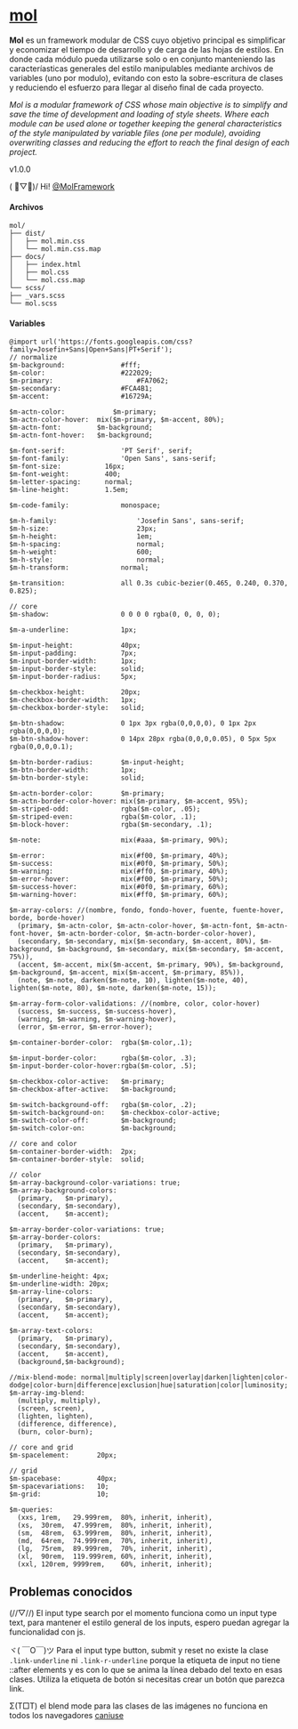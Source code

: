 # [mol](https://molframework.github.io/mol/)

**Mol** es un framework modular de CSS cuyo objetivo principal es simplificar y economizar el tiempo de desarrollo y de carga de las hojas de estilos. En donde cada módulo pueda utilizarse solo o en conjunto manteniendo las caracteríasticas generales del estilo manipulables mediante archivos de variables (uno por modulo), evitando con esto la sobre-escritura de clases y reduciendo el esfuerzo para llegar al diseño final de cada proyecto.

*Mol is a modular framework of CSS whose main objective is to simplify and save the time of development and loading of style sheets. Where each module can be used alone or together keeping the general characteristics of the style manipulated by variable files (one per module), avoiding overwriting classes and reducing the effort to reach the final design of each project.*

v1.0.0

( ﾟ▽ﾟ)/ Hi! [@MolFramework](https://twitter.com/MolFramework)


#### Archivos
```text
mol/
├── dist/
│   ├── mol.min.css
│   └── mol.min.css.map
├── docs/
│   ├── index.html
│   ├── mol.css
│   └── mol.css.map
└── scss/
├── _vars.scss
└── mol.scss
```


#### Variables
```text
@import url('https://fonts.googleapis.com/css?family=Josefin+Sans|Open+Sans|PT+Serif');
// normalize
$m-background:  			#fff;
$m-color:       			#222029;
$m-primary:						#FA7062;
$m-secondary:   			#FCA4B1;
$m-accent:      			#16729A;

$m-actn-color: 			  $m-primary;
$m-actn-color-hover:  mix($m-primary, $m-accent, 80%);
$m-actn-font:         $m-background;
$m-actn-font-hover:   $m-background;

$m-font-serif: 				'PT Serif', serif;
$m-font-family: 			'Open Sans', sans-serif;
$m-font-size:       	16px;
$m-font-weight:     	400;
$m-letter-spacing:  	normal;
$m-line-height:     	1.5em;

$m-code-family: 			monospace;

$m-h-family: 					'Josefin Sans', sans-serif;
$m-h-size:   					23px;
$m-h-height: 					1em;
$m-h-spacing:					normal;
$m-h-weight: 					600;
$m-h-style:  					normal;
$m-h-transform:  			normal;

$m-transition:				all 0.3s cubic-bezier(0.465, 0.240, 0.370, 0.825);

// core
$m-shadow:                  0 0 0 0 rgba(0, 0, 0, 0);

$m-a-underline:             1px;

$m-input-height:            40px;
$m-input-padding:           7px;
$m-input-border-width:      1px;
$m-input-border-style:      solid;
$m-input-border-radius:     5px;

$m-checkbox-height:         20px;
$m-checkbox-border-width:   1px;
$m-checkbox-border-style:   solid;

$m-btn-shadow:              0 1px 3px rgba(0,0,0,0), 0 1px 2px rgba(0,0,0,0);
$m-btn-shadow-hover:        0 14px 28px rgba(0,0,0,0.05), 0 5px 5px rgba(0,0,0,0.1);

$m-btn-border-radius:       $m-input-height;
$m-btn-border-width:        1px;
$m-btn-border-style:        solid;

$m-actn-border-color:       $m-primary;
$m-actn-border-color-hover: mix($m-primary, $m-accent, 95%);
$m-striped-odd:             rgba($m-color, .05);
$m-striped-even:            rgba($m-color, .1);
$m-block-hover:             rgba($m-secondary, .1);

$m-note:                    mix(#aaa, $m-primary, 90%);

$m-error:                   mix(#f00, $m-primary, 40%);
$m-success:                 mix(#0f0, $m-primary, 50%);
$m-warning:                 mix(#ff0, $m-primary, 40%);
$m-error-hover:             mix(#f00, $m-primary, 50%);
$m-success-hover:           mix(#0f0, $m-primary, 60%);
$m-warning-hover:           mix(#ff0, $m-primary, 60%);

$m-array-colors: //(nombre, fondo, fondo-hover, fuente, fuente-hover, borde, borde-hover)
  (primary, $m-actn-color, $m-actn-color-hover, $m-actn-font, $m-actn-font-hover, $m-actn-border-color, $m-actn-border-color-hover),
  (secondary, $m-secondary, mix($m-secondary, $m-accent, 80%), $m-background, $m-background, $m-secondary, mix($m-secondary, $m-accent, 75%)),
  (accent, $m-accent, mix($m-accent, $m-primary, 90%), $m-background, $m-background, $m-accent, mix($m-accent, $m-primary, 85%)),
  (note, $m-note, darken($m-note, 10), lighten($m-note, 40), lighten($m-note, 80), $m-note, darken($m-note, 15));

$m-array-form-color-validations: //(nombre, color, color-hover)
  (success, $m-success, $m-success-hover),
  (warning, $m-warning, $m-warning-hover),
  (error, $m-error, $m-error-hover);

$m-container-border-color:  rgba($m-color,.1);

$m-input-border-color:      rgba($m-color, .3);
$m-input-border-color-hover:rgba($m-color, .5);

$m-checkbox-color-active:   $m-primary;
$m-checkbox-after-active:   $m-background;

$m-switch-background-off:   rgba($m-color, .2);
$m-switch-background-on:    $m-checkbox-color-active;
$m-switch-color-off:        $m-background;
$m-switch-color-on:         $m-background;

// core and color
$m-container-border-width:  2px;
$m-container-border-style:  solid;

// color
$m-array-background-color-variations: true;
$m-array-background-colors:
  (primary,   $m-primary),
  (secondary, $m-secondary),
  (accent,    $m-accent);

$m-array-border-color-variations: true;
$m-array-border-colors:
  (primary,   $m-primary),
  (secondary, $m-secondary),
  (accent,    $m-accent);

$m-underline-height: 4px;
$m-underline-width: 20px;
$m-array-line-colors:
  (primary,   $m-primary),
  (secondary, $m-secondary),
  (accent,    $m-accent);

$m-array-text-colors:
  (primary,   $m-primary),
  (secondary, $m-secondary),
  (accent,    $m-accent),
  (background,$m-background);

//mix-blend-mode: normal|multiply|screen|overlay|darken|lighten|color-dodge|color-burn|difference|exclusion|hue|saturation|color|luminosity;
$m-array-img-blend:
  (multiply, multiply),
  (screen, screen),
  (lighten, lighten),
  (difference, difference),
  (burn, color-burn);

// core and grid
$m-spacelement:       20px;

// grid
$m-spacebase:         40px;
$m-spacevariations:   10;
$m-grid:              10;

$m-queries:
  (xxs, 1rem,   29.999rem,  80%, inherit, inherit),
  (xs,  30rem,  47.999rem,  80%, inherit, inherit),
  (sm,  48rem,  63.999rem,  80%, inherit, inherit),
  (md,  64rem,  74.999rem,  70%, inherit, inherit),
  (lg,  75rem,  89.999rem,  70%, inherit, inherit),
  (xl,  90rem,  119.999rem, 60%, inherit, inherit),
  (xxl, 120rem, 9999rem,    60%, inherit, inherit);
```


## Problemas conocidos

(//▽//) El input type search por el momento funciona como un input type text, para mantener el estilo general de los inputs, espero puedan agregar la funcionalidad con js.

ヾ( ￣O￣)ツ Para el input type button, submit y reset no existe la clase `.link-underline` ni `.link-r-underline` porque la etiqueta de input no tiene ::after elements y es con lo que se anima la línea debado del texto en esas clases. Utiliza la etiqueta de botón si necesitas crear un botón que parezca link.

Σ(T□T) el blend mode para las clases de las imágenes no funciona en todos los navegadores [caniuse](https://caniuse.com/#feat=css-backgroundblendmode)
